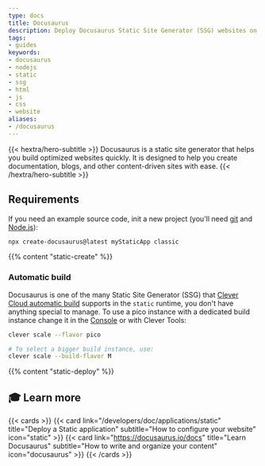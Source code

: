 ```yaml
---
type: docs
title: Docusaurus
description: Deploy Docusaurus Static Site Generator (SSG) websites on Clever Cloud with step-by-step tutorial and configuration guide
tags:
- guides
keywords:
- docusaurus
- nodejs
- static
- ssg
- html
- js
- css
- website
aliases:
- /docusaurus
---
```


{{< hextra/hero-subtitle >}}
  Docusaurus is a static site generator that helps you build optimized websites quickly. It is designed to help you create documentation, blogs, and other content-driven sites with ease.
{{< /hextra/hero-subtitle >}}

## Requirements

If you need an example source code, init a new project (you'll need [git](https://git-scm.com/book/en/v2/Getting-Started-Installing-Git) and [Node.js](https://nodejs.org/en/learn/getting-started/how-to-install-nodejs)):

```bash
npx create-docusaurus@latest myStaticApp classic
```

{{% content "static-create" %}}

### Automatic build

Docusaurus is one of the many Static Site Generator (SSG) that [Clever Cloud automatic build](/developers/doc/applications/static/#static-site-generators-ssg-auto-build) supports in the `static` runtime, you don't have anything special to manage. To use a pico instance with a dedicated build instance change it in the [Console](https://console.clever-cloud.com) or with Clever Tools:

```bash
clever scale --flavor pico

# To select a bigger build instance, use:
clever scale --build-flavor M
```

{{% content "static-deploy" %}}

## 🎓 Learn more

{{< cards >}}
  {{< card link="/developers/doc/applications/static" title="Deploy a Static application" subtitle="How to configure your website" icon="static" >}}
  {{< card link="https://docusaurus.io/docs" title="Learn Docusaurus" subtitle="How to write and organize your content" icon="docusaurus" >}}
{{< /cards >}}
